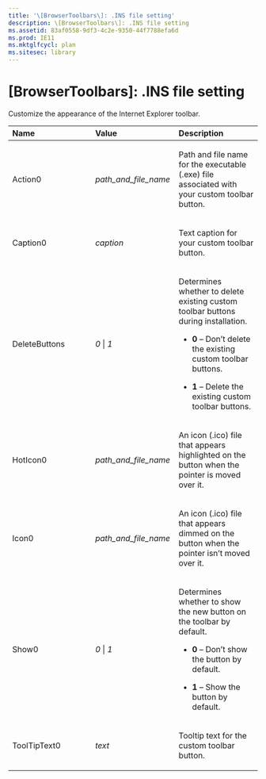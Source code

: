 ```yaml
---
title: '\[BrowserToolbars\]: .INS file setting'
description: \[BrowserToolbars\]: .INS file setting
ms.assetid: 83af0558-9df3-4c2e-9350-44f7788efa6d
ms.prod: IE11
ms.mktglfcycl: plan
ms.sitesec: library
---
```


# \[BrowserToolbars\]: .INS file setting


Customize the appearance of the Internet Explorer toolbar.

<table>
<colgroup>
<col width="33%" />
<col width="33%" />
<col width="33%" />
</colgroup>
<thead>
<tr class="header">
<th align="left">Name</th>
<th align="left">Value</th>
<th align="left">Description</th>
</tr>
</thead>
<tbody>
<tr class="odd">
<td align="left"><p>Action0</p></td>
<td align="left"><p><em>path_and_file_name</em></p></td>
<td align="left"><p>Path and file name for the executable (.exe) file associated with your custom toolbar button.</p></td>
</tr>
<tr class="even">
<td align="left"><p>Caption0</p></td>
<td align="left"><p><em>caption</em></p></td>
<td align="left"><p>Text caption for your custom toolbar button.</p></td>
</tr>
<tr class="odd">
<td align="left"><p>DeleteButtons</p></td>
<td align="left"><p><em>0</em> | <em>1</em></p></td>
<td align="left"><p>Determines whether to delete existing custom toolbar buttons during installation.</p>
<ul>
<li><p><strong>0</strong> – Don’t delete the existing custom toolbar buttons.</p></li>
<li><p><strong>1</strong> – Delete the existing custom toolbar buttons.</p></li>
</ul></td>
</tr>
<tr class="even">
<td align="left"><p>HotIcon0</p></td>
<td align="left"><p><em>path_and_file_name</em></p></td>
<td align="left"><p>An icon (.ico) file that appears highlighted on the button when the pointer is moved over it.</p></td>
</tr>
<tr class="odd">
<td align="left"><p>Icon0</p></td>
<td align="left"><p><em>path_and_file_name</em></p></td>
<td align="left"><p>An icon (.ico) file that appears dimmed on the button when the pointer isn’t moved over it.</p></td>
</tr>
<tr class="even">
<td align="left"><p>Show0</p></td>
<td align="left"><p><em>0</em> | <em>1</em></p></td>
<td align="left"><p>Determines whether to show the new button on the toolbar by default.</p>
<ul>
<li><p><strong>0</strong> – Don’t show the button by default.</p></li>
<li><p><strong>1</strong> – Show the button by default.</p></li>
</ul></td>
</tr>
<tr class="odd">
<td align="left"><p>ToolTipText0</p></td>
<td align="left"><p><em>text</em></p></td>
<td align="left"><p>Tooltip text for the custom toolbar button.</p></td>
</tr>
</tbody>
</table>

 

 

 





